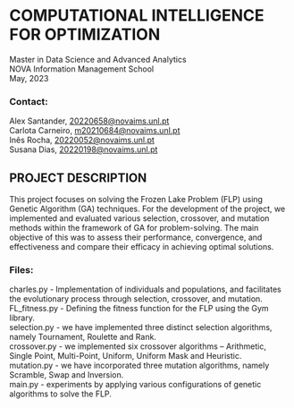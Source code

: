 ﻿<h1>COMPUTATIONAL INTELLIGENCE FOR OPTIMIZATION</h1>
 Master in Data Science and Advanced Analytics<br>
 NOVA Information Management School<br>
 May, 2023

<h3>Contact:</h3>

Alex Santander, 20220658@novaims.unl.pt<br>
Carlota Carneiro, m20210684@novaims.unl.pt<br>
Inês Rocha, 20220052@novaims.unl.pt<br>
Susana Dias, 20220198@novaims.unl.pt


<h2>PROJECT DESCRIPTION</h2>

This project focuses on solving the Frozen Lake Problem (FLP) using Genetic Algorithm (GA) techniques. For the development of the project, we implemented and evaluated various selection, crossover, and mutation methods within the framework of GA for problem-solving. The main objective of this was to assess their performance, convergence, and effectiveness and compare their efficacy in achieving optimal solutions.

<h3>Files:</h3>
charles.py - Implementation of individuals and populations, and facilitates the evolutionary process through selection, crossover, and mutation.<br>
FL_fitness.py - Defining the fitness function for the FLP using the Gym library.<br>
selection.py - we have implemented three distinct selection algorithms, namely Tournament, Roulette and Rank.<br>
crossover.py - we implemented six crossover algorithms – Arithmetic, Single Point, Multi-Point, Uniform, Uniform Mask and Heuristic.<br> mutation.py - we have incorporated three mutation algorithms, namely Scramble, Swap and Inversion.<br>
main.py - experiments by applying various configurations of genetic algorithms to solve the FLP.
